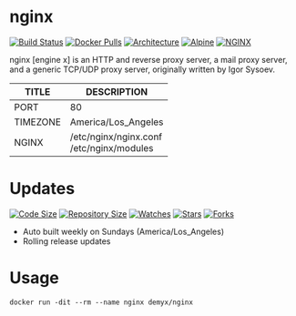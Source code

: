# nginx
[![Build Status](https://img.shields.io/travis/demyxco/nginx?style=flat)](https://travis-ci.org/demyxco/nginx)
[![Docker Pulls](https://img.shields.io/docker/pulls/demyx/nginx?style=flat&color=blue)](https://hub.docker.com/r/demyx/nginx)
[![Architecture](https://img.shields.io/badge/linux-amd64-important?style=flat&color=blue)](https://hub.docker.com/r/demyx/nginx)
[![Alpine](https://img.shields.io/badge/alpine-3.10.2-informational?style=flat&color=blue)](https://hub.docker.com/r/demyx/nginx)
[![NGINX](https://img.shields.io/badge/nginx-1.17.3-informational?style=flat&color=blue)](https://hub.docker.com/r/demyx/nginx)

nginx [engine x] is an HTTP and reverse proxy server, a mail proxy server, and a generic TCP/UDP proxy server, originally written by Igor Sysoev.

TITLE | DESCRIPTION
--- | ---
PORT | 80
TIMEZONE | America/Los_Angeles
NGINX | /etc/nginx/nginx.conf<br />/etc/nginx/modules

# Updates
[![Code Size](https://img.shields.io/github/languages/code-size/demyxco/nginx?style=flat&color=blue)](https://github.com/demyxco/nginx)
[![Repository Size](https://img.shields.io/github/repo-size/demyxco/nginx?style=flat&color=blue)](https://github.com/demyxco/nginx)
[![Watches](https://img.shields.io/github/watchers/demyxco/nginx?style=flat&color=blue)](https://github.com/demyxco/nginx)
[![Stars](https://img.shields.io/github/stars/demyxco/nginx?style=flat&color=blue)](https://github.com/demyxco/nginx)
[![Forks](https://img.shields.io/github/forks/demyxco/nginx?style=flat&color=blue)](https://github.com/demyxco/nginx)

* Auto built weekly on Sundays (America/Los_Angeles)
* Rolling release updates

# Usage
```
docker run -dit --rm --name nginx demyx/nginx
```
